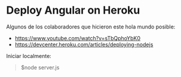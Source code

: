 # Deploy Angular on Heroku

Algunos de los colaboradores que hicieron este hola mundo posible:
- https://www.youtube.com/watch?v=sTbQphoYbK0
- https://devcenter.heroku.com/articles/deploying-nodejs

Iniciar localmente: 
> $node server.js
